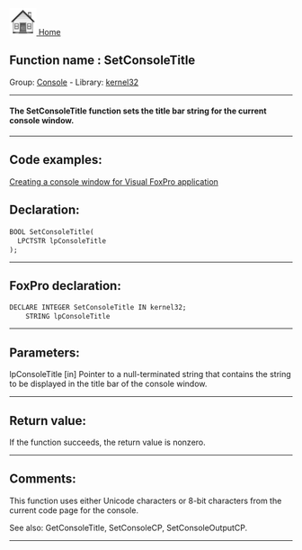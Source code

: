 [<img src="../../images/home.png"> Home ](https://github.com/VFPX/Win32API)  

## Function name : SetConsoleTitle
Group: [Console](../../functions_group.md#Console)  -  Library: [kernel32](../../libraries.md#kernel32)  
***  


#### The SetConsoleTitle function sets the title bar string for the current console window.
***  


## Code examples:
[Creating a console window for Visual FoxPro application](../../samples/sample_474.md)  

## Declaration:
```foxpro  
BOOL SetConsoleTitle(
  LPCTSTR lpConsoleTitle
);  
```  
***  


## FoxPro declaration:
```foxpro  
DECLARE INTEGER SetConsoleTitle IN kernel32;
	STRING lpConsoleTitle  
```  
***  


## Parameters:
lpConsoleTitle 
[in] Pointer to a null-terminated string that contains the string to be displayed in the title bar of the console window.  
***  


## Return value:
If the function succeeds, the return value is nonzero.  
***  


## Comments:
This function uses either Unicode characters or 8-bit characters from the current code page for the console.  
  
See also:  GetConsoleTitle, SetConsoleCP, SetConsoleOutputCP.  
  
***  

